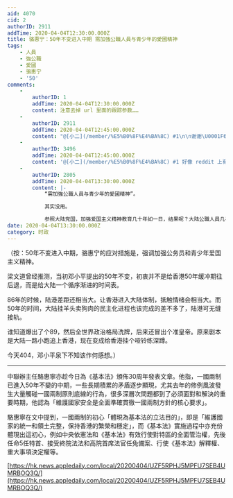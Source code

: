 ```yaml
---
aid: 4070
cid: 2
authorID: 2911
addTime: 2020-04-04T12:30:00.000Z
title: 骆惠宁：50年不变进入中期 需加強公職人員与青少年的愛國精神
tags:
    - 人員
    - 強公職
    - 愛國
    - 骆惠宁
    - '50'
comments:
    -
        authorID: 1
        addTime: 2020-04-04T12:30:00.000Z
        content: 注意去掉 url 里面的跟踪参数……
    -
        authorID: 2911
        addTime: 2020-04-04T12:45:00.000Z
        content: "@[小二](/member/%E5%B0%8F%E4%BA%8C) #1\n\n谢谢\U0001F64F。我是技术白痴来的......"
    -
        authorID: 3496
        addTime: 2020-04-04T12:45:00.000Z
        content: '@[小二](/member/%E5%B0%8F%E4%BA%8C) #1 好像 reddit 上有的 sub 发帖会自动去掉追踪参数。'
    -
        authorID: 2805
        addTime: 2020-04-04T13:30:00.000Z
        content: |-
            “需加強公職人員与青少年的愛國精神”。

            其实没用。

            参照大陆党国，加强爱国主义精神教育几十年如一日，结果呢？大陆公職人員几乎没有不贪钱的，爱党爱国都是假的，假面具，只是为了能贪更多的钱。
date: 2020-04-04T13:30:00.000Z
category: 时政
---
```


（按：50年不变进入中期，骆惠宁的应对措施是，强调加强公务员和青少年爱国主义精神。

梁文道曾经推测，当初邓小平提出的50年不变，初衷并不是给香港50年缓冲期往后退，而是给大陆一个循序渐进的时间表。

86年的时候，陆港差距还相当大。让香港进入大陆体制，抵触情绪会相当大。而50年的时间，大陆挂羊头卖狗肉的民主化进程也该完成的差不多了，陆港可无缝接轨。

谁知道爆出了个89，然后全世界政治格局洗牌，后来还冒出个准皇帝。原来剧本是大陆一路小跑追上香港，现在变成给香港挂个哑铃练深蹲。

今天404，邓小平泉下不知该作何感想。）

* * *

中聯辦主任駱惠寧亦趁今日為《基本法》頒佈30周年發表文章。他指，一國兩制已進入50年不變的中期，一些長期積累的矛盾逐步顯現，尤其去年的修例風波發生大量觸碰一國兩制原則底線的行為，很多深層次問題都到了必須面對和解決的重要時期，他認為「維護國家安全是全面準確貫徹一國兩制方針的核心要求」。

駱惠寧在文中提到，一國兩制的初心「體現為基本法的立法目的」，即是「維護國家的統一和領土完整，保持香港的繁榮和穩定」，而《基本法》實施過程中亦充份體現出這初心，例如中央依憲法和《基本法》有效行使對特區的全面管治權，先後任命5任特首、接受終院法法和高院首席法官任免備案、行使《基本法》解釋權、重大事項決定權等。

[https://hk.news.appledaily.com/local/20200404/UZF5RPHJ5MPFU7SEB4UMRBOQ3Q/](https://hk.news.appledaily.com/local/20200404/UZF5RPHJ5MPFU7SEB4UMRBOQ3Q/)
